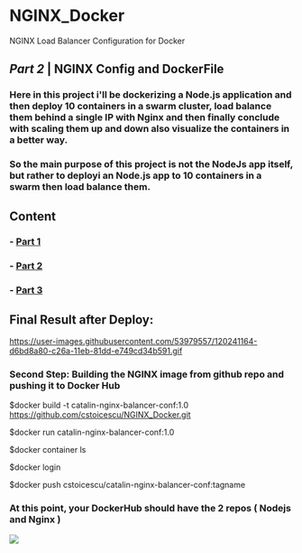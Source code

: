 # NGINX_Docker
NGINX Load Balancer Configuration for Docker



## *Part 2* | NGINX Config and DockerFile

###  Here in this project i'll be dockerizing a Node.js application and then deploy 10 containers in a swarm cluster, load balance them behind a single IP with Nginx and then finally conclude with scaling them up and down also visualize the containers in a better way.  

### So the main purpose of this project is not the NodeJs app itself, but rather to  deployi an Node.js app to 10 containers in a swarm then load balance them.

## Content

### - <a title="Part 1" href="https://github.com/cstoicescu/WhoAmI_NodeJs_Docker" target="_blank">Part 1</a> 
### - <a title="Part 2" href="https://github.com/cstoicescu/NGINX_Docker" target="_blank">Part 2</a> 
### - <a title="Part 3" href="https://github.com/cstoicescu/Vagrant_DockerSwarm" target="_blank">Part 3</a> 
 
 ## Final Result after Deploy:  
 https://user-images.githubusercontent.com/53979557/120241164-d6bd8a80-c26a-11eb-81dd-e749cd34b591.gif


 ### Second Step:  Building the NGINX image from github repo and pushing it to Docker Hub

$docker build -t catalin-nginx-balancer-conf:1.0 https://github.com/cstoicescu/NGINX_Docker.git 

$docker run catalin-nginx-balancer-conf:1.0

$docker container ls

$docker login

$docker push cstoicescu/catalin-nginx-balancer-conf:tagname   

### At this point, your DockerHub should have the 2 repos ( Nodejs and Nginx )  

<img src="https://i.imgur.com/wWhLb3z.jpg" />  
